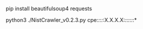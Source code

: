 pip install beautifulsoup4 requests

python3 ./NistCrawler_v0.2.3.py cpe:*:*:*:*:X.X.X.X:*:*:*:*:*:*:*
